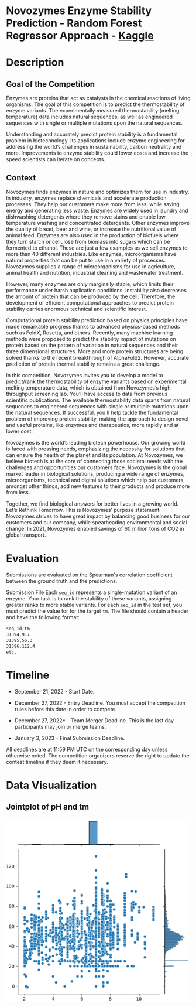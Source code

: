 # Novozymes Enzyme Stability Prediction - Random Forest Regressor Approach - [Kaggle](https://www.kaggle.com/competitions/novozymes-enzyme-stability-prediction/overview)

# Description

## Goal of the Competition

Enzymes are proteins that act as catalysts in the chemical reactions of living organisms. The goal of this competition is to predict the thermostability of enzyme variants. The experimentally measured thermostability (melting temperature) data includes natural sequences, as well as engineered sequences with single or multiple mutations upon the natural sequences.

Understanding and accurately predict protein stability is a fundamental problem in biotechnology. Its applications include enzyme engineering for addressing the world’s challenges in sustainability, carbon neutrality and more. Improvements to enzyme stability could lower costs and increase the speed scientists can iterate on concepts.

## Context

Novozymes finds enzymes in nature and optimizes them for use in industry. In industry, enzymes replace chemicals and accelerate production processes. They help our customers make more from less, while saving energy and generating less waste. Enzymes are widely used in laundry and dishwashing detergents where they remove stains and enable low-temperature washing and concentrated detergents. Other enzymes improve the quality of bread, beer and wine, or increase the nutritional value of animal feed. Enzymes are also used in the production of biofuels where they turn starch or cellulose from biomass into sugars which can be fermented to ethanol. These are just a few examples as we sell enzymes to more than 40 different industries. Like enzymes, microorganisms have natural properties that can be put to use in a variety of processes. Novozymes supplies a range of microorganisms for use in agriculture, animal health and nutrition, industrial cleaning and wastewater treatment.

However, many enzymes are only marginally stable, which limits their performance under harsh application conditions. Instability also decreases the amount of protein that can be produced by the cell. Therefore, the development of efficient computational approaches to predict protein stability carries enormous technical and scientific interest. 

Computational protein stability prediction based on physics principles have made remarkable progress thanks to advanced physics-based methods such as FoldX, Rosetta, and others. Recently, many machine learning methods were proposed to predict the stability impact of mutations on protein based on the pattern of variation in natural sequences and their three dimensional structures. More and more protein structures are being solved thanks to the recent breakthrough of AlphaFold2. However, accurate prediction of protein thermal stability remains a great challenge.

In this competition, Novozymes invites you to develop a model to predict/rank the thermostability of enzyme variants based on experimental melting temperature data, which is obtained from Novozymes’s high throughput screening lab. You’ll have access to data from previous scientific publications. The available thermostability data spans from natural sequences to engineered sequences with single or multiple mutations upon the natural sequences. If successful, you'll help tackle the fundamental problem of improving protein stability, making the approach to design novel and useful proteins, like enzymes and therapeutics, more rapidly and at lower cost.

Novozymes is the world’s leading biotech powerhouse. Our growing world is faced with pressing needs, emphasizing the necessity for solutions that can ensure the health of the planet and its population. At Novozymes, we believe biotech is at the core of connecting those societal needs with the challenges and opportunities our customers face. Novozymes is the global market leader in biological solutions, producing a wide range of enzymes, microorganisms, technical and digital solutions which help our customers, amongst other things, add new features to their products and produce more from less.

Together, we find biological answers for better lives in a growing world. Let’s Rethink Tomorrow. This is Novozymes’ purpose statement. Novozymes strives to have great impact by balancing good business for our customers and our company, while spearheading environmental and social change. In 2021, Novozymes enabled savings of 60 million tons of CO2 in global transport.

# Evaluation

Submissions are evaluated on the Spearman's correlation coefficient between the ground truth and the predictions.

Submission File
Each ```seq_id``` represents a single-mutation variant of an enzyme. Your task is to rank the stability of these variants, assigning greater ranks to more stable variants. For each ```seq_id``` in the test set, you must predict the value for for the target ```tm```. The file should contain a header and have the following format:

```
seq_id,tm
31394,9.7
31395,56.3
31396,112.4
etc.
```

# Timeline

* September 21, 2022 - Start Date.

* December 27, 2022 - Entry Deadline. You must accept the competition rules before this date in order to compete.

* December 27, 2022* - Team Merger Deadline. This is the last day participants may join or merge teams.

* January 3, 2023 - Final Submission Deadline.

All deadlines are at 11:59 PM UTC on the corresponding day unless otherwise noted. The competition organizers reserve the right to update the contest timeline if they deem it necessary.

# Data Visualization

## Jointplot of pH and tm

<!-- Machine Learning AI image -->
<p align="center">
  <img  src="jointplot.png">
</p>